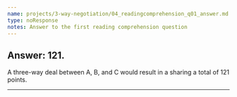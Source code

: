 ```yaml
---
name: projects/3-way-negotiation/04_readingcomprehension_q01_answer.md
type: noResponse
notes: Answer to the first reading comprehension question
---
```


## Answer: 121.

A three-way deal between A, B, and C would result in a sharing a total of 121 points.

---
